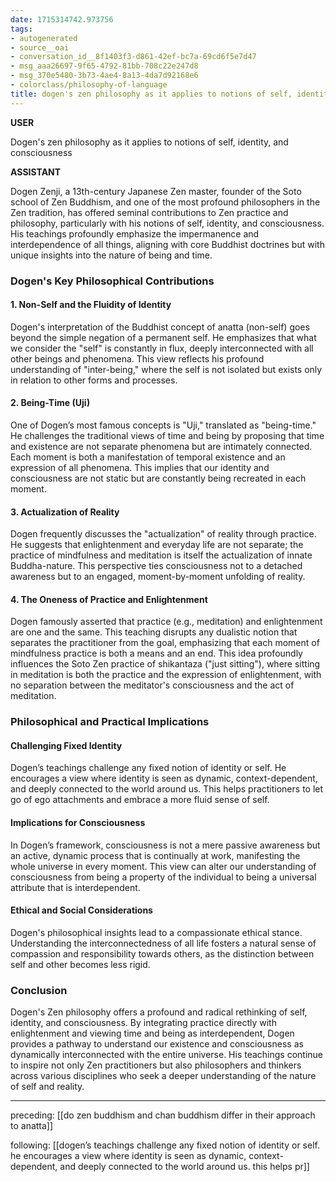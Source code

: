 ```yaml
---
date: 1715314742.973756
tags:
- autogenerated
- source__oai
- conversation_id__8f1403f3-d861-42ef-bc7a-69cd6f5e7d47
- msg_aaa26697-9f65-4792-81bb-708c22e247d8
- msg_370e5480-3b73-4ae4-8a13-4da7d92168e6
- colorclass/philosophy-of-language
title: dogen's zen philosophy as it applies to notions of self, identity, and consciousness
---
```


**USER**

Dogen's zen philosophy as it applies to notions of self, identity, and consciousness


**ASSISTANT**

Dogen Zenji, a 13th-century Japanese Zen master, founder of the Soto school of Zen Buddhism, and one of the most profound philosophers in the Zen tradition, has offered seminal contributions to Zen practice and philosophy, particularly with his notions of self, identity, and consciousness. His teachings profoundly emphasize the impermanence and interdependence of all things, aligning with core Buddhist doctrines but with unique insights into the nature of being and time.

### Dogen's Key Philosophical Contributions

#### 1. **Non-Self and the Fluidity of Identity**
Dogen's interpretation of the Buddhist concept of anatta (non-self) goes beyond the simple negation of a permanent self. He emphasizes that what we consider the "self" is constantly in flux, deeply interconnected with all other beings and phenomena. This view reflects his profound understanding of "inter-being," where the self is not isolated but exists only in relation to other forms and processes.

#### 2. **Being-Time (Uji)**
One of Dogen’s most famous concepts is "Uji," translated as "being-time." He challenges the traditional views of time and being by proposing that time and existence are not separate phenomena but are intimately connected. Each moment is both a manifestation of temporal existence and an expression of all phenomena. This implies that our identity and consciousness are not static but are constantly being recreated in each moment.

#### 3. **Actualization of Reality**
Dogen frequently discusses the "actualization" of reality through practice. He suggests that enlightenment and everyday life are not separate; the practice of mindfulness and meditation is itself the actualization of innate Buddha-nature. This perspective ties consciousness not to a detached awareness but to an engaged, moment-by-moment unfolding of reality.

#### 4. **The Oneness of Practice and Enlightenment**
Dogen famously asserted that practice (e.g., meditation) and enlightenment are one and the same. This teaching disrupts any dualistic notion that separates the practitioner from the goal, emphasizing that each moment of mindfulness practice is both a means and an end. This idea profoundly influences the Soto Zen practice of shikantaza ("just sitting"), where sitting in meditation is both the practice and the expression of enlightenment, with no separation between the meditator's consciousness and the act of meditation.

### Philosophical and Practical Implications

#### **Challenging Fixed Identity**
Dogen’s teachings challenge any fixed notion of identity or self. He encourages a view where identity is seen as dynamic, context-dependent, and deeply connected to the world around us. This helps practitioners to let go of ego attachments and embrace a more fluid sense of self.

#### **Implications for Consciousness**
In Dogen’s framework, consciousness is not a mere passive awareness but an active, dynamic process that is continually at work, manifesting the whole universe in every moment. This view can alter our understanding of consciousness from being a property of the individual to being a universal attribute that is interdependent.

#### **Ethical and Social Considerations**
Dogen's philosophical insights lead to a compassionate ethical stance. Understanding the interconnectedness of all life fosters a natural sense of compassion and responsibility towards others, as the distinction between self and other becomes less rigid.

### Conclusion

Dogen's Zen philosophy offers a profound and radical rethinking of self, identity, and consciousness. By integrating practice directly with enlightenment and viewing time and being as interdependent, Dogen provides a pathway to understand our existence and consciousness as dynamically interconnected with the entire universe. His teachings continue to inspire not only Zen practitioners but also philosophers and thinkers across various disciplines who seek a deeper understanding of the nature of self and reality.


---

preceding: [[do zen buddhism and chan buddhism differ in their approach to anatta]]  


following: [[dogen’s teachings challenge any fixed notion of identity or self. he encourages a view where identity is seen as dynamic, context-dependent, and deeply connected to the world around us. this helps pr]]
